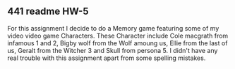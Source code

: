 ## 441 readme HW-5

For this assignment I decide to do a Memory game featuring some of my video video game Characters. These Character include Cole macgrath from infamous 1 and 2, Bigby wolf from the Wolf amoung us, Ellie from the last of us, Geralt from the Witcher 3 and Skull from persona 5. I didn't have any real trouble with this assignment apart from some spelling mistakes. 
